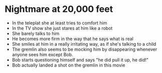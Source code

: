 # Nightmare at 20,000 feet

- In the teleplat she at least tries to comfort him
- In the TV show she just stares at him like a robot
- She barely talks to him
- He becomes more firm in the way that he says what is real
- She smiles at him in a really irritating way, as if she's talking to a child
- The gremlin also seems to be mocking him by disappearing whenever anyone sees him except Bob.
- Bob starts questioning himself and says "he did pull it up, he did!"
- Bob actually landed a shot on the gremlin in this movie